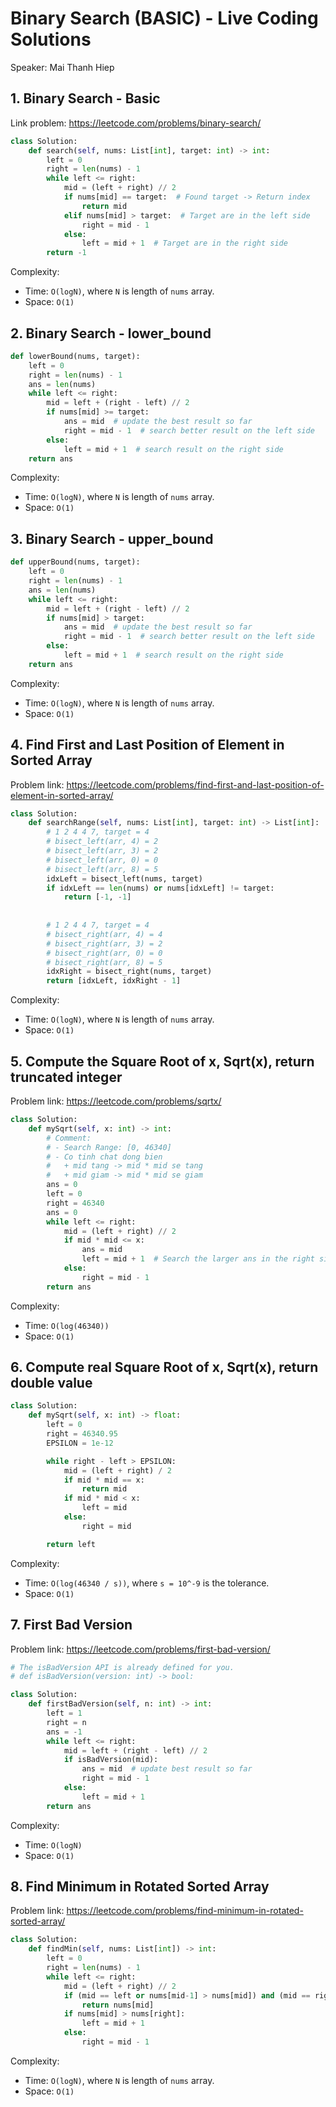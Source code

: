 # Binary Search (BASIC) - Live Coding Solutions

Speaker: Mai Thanh Hiep

## 1. Binary Search - Basic

Link problem: https://leetcode.com/problems/binary-search/

```python
class Solution:
    def search(self, nums: List[int], target: int) -> int:
        left = 0
        right = len(nums) - 1
        while left <= right:
            mid = (left + right) // 2
            if nums[mid] == target:  # Found target -> Return index
                return mid
            elif nums[mid] > target:  # Target are in the left side
                right = mid - 1
            else:
                left = mid + 1  # Target are in the right side
        return -1
```

Complexity:

- Time: `O(logN)`, where `N` is length of `nums` array.
- Space: `O(1)`



## 2. Binary Search - lower_bound

```python
def lowerBound(nums, target):
    left = 0
    right = len(nums) - 1
    ans = len(nums)
    while left <= right:
        mid = left + (right - left) // 2
        if nums[mid] >= target:
            ans = mid  # update the best result so far
            right = mid - 1  # search better result on the left side
        else:
            left = mid + 1  # search result on the right side
    return ans
```

Complexity:

- Time: `O(logN)`, where `N` is length of `nums` array.
- Space: `O(1)`



## 3. Binary Search - upper_bound

```python
def upperBound(nums, target):
    left = 0
    right = len(nums) - 1
    ans = len(nums)
    while left <= right:
        mid = left + (right - left) // 2
        if nums[mid] > target:  
            ans = mid  # update the best result so far
            right = mid - 1  # search better result on the left side
        else:
            left = mid + 1  # search result on the right side
    return ans
```

Complexity:

- Time: `O(logN)`, where `N` is length of `nums` array.
- Space: `O(1)`



## 4. Find First and Last Position of Element in Sorted Array

Problem link: https://leetcode.com/problems/find-first-and-last-position-of-element-in-sorted-array/

```python
class Solution:
    def searchRange(self, nums: List[int], target: int) -> List[int]:
        # 1 2 4 4 7, target = 4
        # bisect_left(arr, 4) = 2
        # bisect_left(arr, 3) = 2
        # bisect_left(arr, 0) = 0
        # bisect_left(arr, 8) = 5
        idxLeft = bisect_left(nums, target)
        if idxLeft == len(nums) or nums[idxLeft] != target:
            return [-1, -1]
        
        
        # 1 2 4 4 7, target = 4
        # bisect_right(arr, 4) = 4
        # bisect_right(arr, 3) = 2
        # bisect_right(arr, 0) = 0
        # bisect_right(arr, 8) = 5
        idxRight = bisect_right(nums, target)
        return [idxLeft, idxRight - 1]
```

Complexity:

- Time: `O(logN)`, where `N` is length of `nums` array.
- Space: `O(1)`


## 5. Compute the Square Root of x, Sqrt(x), return truncated integer

Problem link: https://leetcode.com/problems/sqrtx/

```python
class Solution:
    def mySqrt(self, x: int) -> int:
        # Comment:
        # - Search Range: [0, 46340]
        # - Co tinh chat dong bien
        #   + mid tang -> mid * mid se tang
        #   + mid giam -> mid * mid se giam
        ans = 0
        left = 0
        right = 46340
        ans = 0
        while left <= right:
            mid = (left + right) // 2
            if mid * mid <= x:
                ans = mid
                left = mid + 1  # Search the larger ans in the right side
            else:
                right = mid - 1
        return ans
```

Complexity:

- Time: `O(log(46340))`
- Space: `O(1)`


## 6. Compute real Square Root of x, Sqrt(x), return double value

```python
class Solution:
    def mySqrt(self, x: int) -> float:
        left = 0
        right = 46340.95
        EPSILON = 1e-12

        while right - left > EPSILON:
            mid = (left + right) / 2
            if mid * mid == x:
                return mid
            if mid * mid < x:
                left = mid
            else:
                right = mid

        return left
```

Complexity:

- Time: `O(log(46340 / s))`, where `s = 10^-9` is the tolerance.
- Space: `O(1)`



## 7. First Bad Version

Problem link: https://leetcode.com/problems/first-bad-version/

```python
# The isBadVersion API is already defined for you.
# def isBadVersion(version: int) -> bool:

class Solution:
    def firstBadVersion(self, n: int) -> int:
        left = 1
        right = n
        ans = -1
        while left <= right:
            mid = left + (right - left) // 2
            if isBadVersion(mid):
                ans = mid  # update best result so far
                right = mid - 1
            else:
                left = mid + 1
        return ans
```

Complexity:

- Time: `O(logN)`
- Space: `O(1)`


## 8. Find Minimum in Rotated Sorted Array

Problem link: https://leetcode.com/problems/find-minimum-in-rotated-sorted-array/

```python
class Solution:
    def findMin(self, nums: List[int]) -> int:
        left = 0
        right = len(nums) - 1
        while left <= right:
            mid = (left + right) // 2
            if (mid == left or nums[mid-1] > nums[mid]) and (mid == right or nums[mid] < nums[mid+1]):
                return nums[mid]
            if nums[mid] > nums[right]:
                left = mid + 1
            else:
                right = mid - 1
```

Complexity:

- Time: `O(logN)`, where `N` is length of `nums` array.
- Space: `O(1)`
